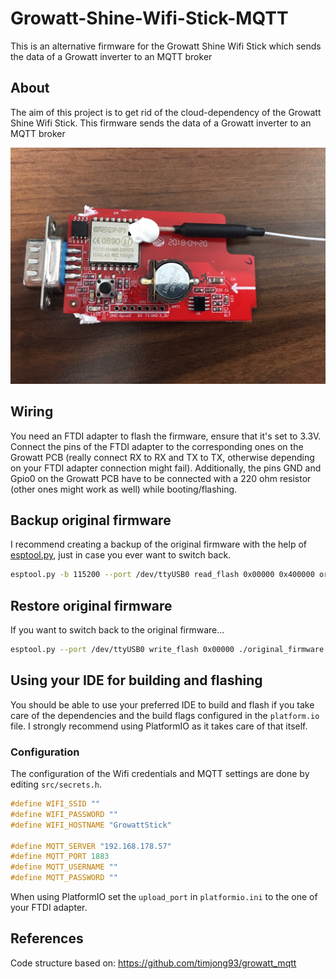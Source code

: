 # Growatt-Shine-Wifi-Stick-MQTT
This is an alternative firmware for the Growatt Shine Wifi Stick which sends the data of a Growatt inverter to an MQTT broker
## About
The aim of this project is to get rid of the cloud-dependency of the Growatt Shine Wifi Stick. This firmware sends the data of a Growatt inverter to an MQTT broker

![Growatt PCB](doc/assets/growatt_pcb.jpg)

## Wiring
You need an FTDI adapter to flash the firmware, ensure that it's set to 3.3V. Connect the pins of the FTDI adapter to the corresponding ones on the Growatt PCB (really connect RX to RX and TX to TX, otherwise depending on your FTDI adapter connection might fail). Additionally, the pins GND and Gpio0 on the Growatt PCB have to be connected with a 220 ohm resistor (other ones might work as well) while booting/flashing.

## Backup original firmware
I recommend creating a backup of the original firmware with the help of [esptool.py](https://github.com/espressif/esptool), just in case you ever want to switch back.
```bash
esptool.py -b 115200 --port /dev/ttyUSB0 read_flash 0x00000 0x400000 original_firmware.bin
```

## Restore original firmware
If you want to switch back to the original firmware...
```bash
esptool.py --port /dev/ttyUSB0 write_flash 0x00000 ./original_firmware.bin
```

## Using your IDE for building and flashing
You should be able to use your preferred IDE to build and flash if you take care of the dependencies and the build flags configured in the `platform.io` file. I strongly recommend using PlatformIO as it takes care of that itself.

### Configuration
The configuration of the Wifi credentials and MQTT settings are done by editing `src/secrets.h`.

```c++
#define WIFI_SSID ""
#define WIFI_PASSWORD ""
#define WIFI_HOSTNAME "GrowattStick"

#define MQTT_SERVER "192.168.178.57"
#define MQTT_PORT 1883
#define MQTT_USERNAME ""
#define MQTT_PASSWORD ""
```
When using PlatformIO set the `upload_port` in `platformio.ini` to the one of your FTDI adapter.

## References
Code structure based on: https://github.com/timjong93/growatt_mqtt
